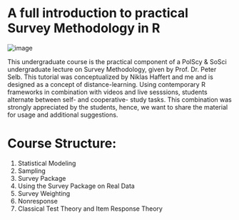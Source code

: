 # A full introduction to practical Survey Methodology in R

![image](https://user-images.githubusercontent.com/30929659/118642788-0df85a00-b7dc-11eb-8aae-058c22ff09be.png)

This undergraduate course is the practical component of a PolScy & SoSci undergraduate lecture on Survey Methodology, given by Prof. Dr. Peter Selb. This tutorial was conceptualized by Niklas Haffert and me and is designed as a concept of distance-learning. Using contemporary R frameworks in combination with videos and live sesssions, students alternate between self- and cooperative- study tasks. This combination was strongly appreciated by the students, hence, we want to share the material for usage and additional suggestions. 

# Course Structure:

1. Statistical Modeling
2. Sampling
3. Survey Package
4. Using the Survey Package on Real Data
5. Survey Weighting
6. Nonresponse
7. Classical Test Theory and Item Response Theory






